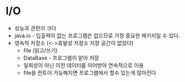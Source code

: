 
# I/O
* 성능과 관련이 크다
* java.io - 입출력이 없는 프로그램은 없으므로 가장 중요한 패키지일 수 있다.
* 영속적 저장소 (<->휴발성 저장소 저장 공간이 없었다)
    * file (읽고/쓰기)
    * DataBase - 프로그램이 맡아 저장
    * 일회성이 아닌 이전 데이터를 이어받아 연속적으로 이용
    * file을 컨트이 가능해지면 프로그램에서 할수 있는게 많아진다
